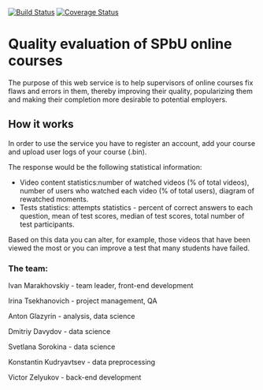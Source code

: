 [![Build Status](https://travis-ci.com/RikeVoltz/Course-analysis-system.svg?branch=dev)](https://travis-ci.com/RikeVoltz/Course-analysis-system)
[![Coverage Status](https://coveralls.io/repos/github/RikeVoltz/Course-analysis-system/badge.svg?branch=dev)](https://coveralls.io/github/RikeVoltz/Course-analysis-system?branch=dev)
# Quality evaluation of SPbU online courses
 The purpose of this web service is to help supervisors of online courses fix flaws and errors in them, thereby improving their quality, popularizing them and making their completion more desirable to potential employers.
## How it works
In order to use the service you have to register an account, add your course and upload user logs of your course (.bin).

The response would be the following statistical information:
* Video content statistics:number of watched videos (% of total videos), number of users who watched each video (% of total users), diagram of rewatched moments.
* Tests statistics: attempts statistics - percent of correct answers to each question, mean of test scores, median of test scores, total number of test participants.

Based on this data you can alter, for example, those videos that have been viewed the most or you can improve a test that many students have failed.
### The team:
Ivan Marakhovskiy - team leader, front-end development

Irina Tsekhanovich - project management, QA

Anton Glazyrin - analysis, data science

Dmitriy Davydov - data science

Svetlana Sorokina - data science

Konstantin Kudryavtsev - data preprocessing

Victor Zelyukov - back-end development

